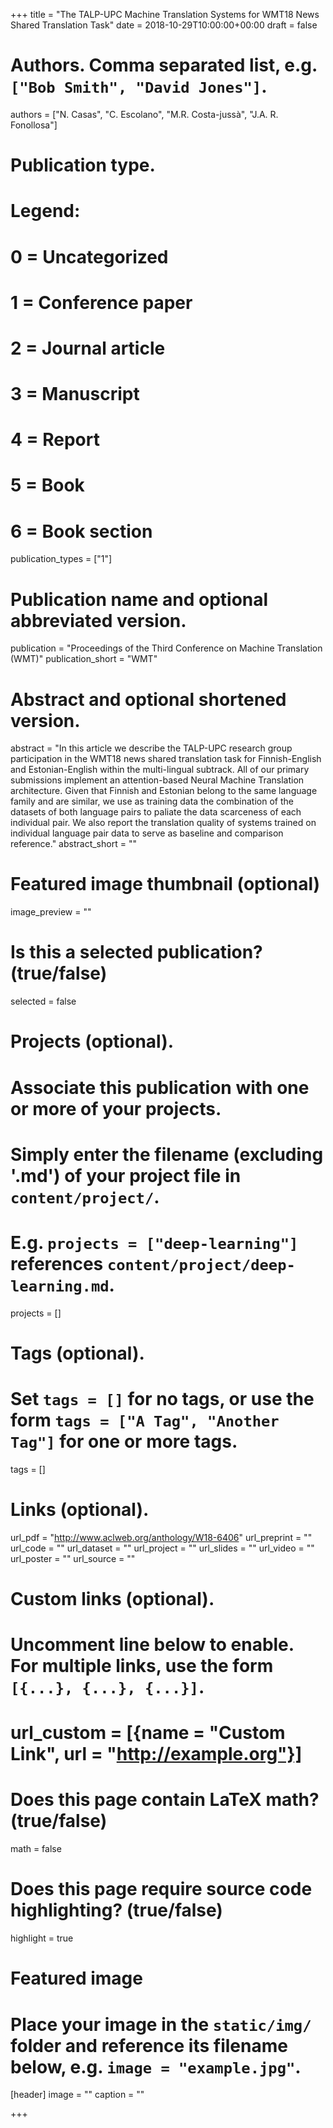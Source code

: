 +++
title = "The TALP-UPC Machine Translation Systems for WMT18 News Shared Translation Task"
date = 2018-10-29T10:00:00+00:00
draft = false

# Authors. Comma separated list, e.g. `["Bob Smith", "David Jones"]`.
authors = ["N. Casas", "C. Escolano", "M.R. Costa-jussà", "J.A. R. Fonollosa"]

# Publication type.
# Legend:
# 0 = Uncategorized
# 1 = Conference paper
# 2 = Journal article
# 3 = Manuscript
# 4 = Report
# 5 = Book
# 6 = Book section
publication_types = ["1"]

# Publication name and optional abbreviated version.
publication = "Proceedings of the Third Conference on Machine Translation (WMT)"
publication_short = "WMT"

# Abstract and optional shortened version.
abstract = "In this article we describe the TALP-UPC research group participation in the WMT18 news shared translation task for Finnish-English and Estonian-English within the multi-lingual subtrack.  All of our primary submissions implement an attention-based Neural Machine Translation architecture.  Given that Finnish and Estonian belong to the same language family and are similar, we use as training data the combination of the datasets of both language pairs to paliate the data scarceness of each individual pair.  We also report the translation quality of systems trained on individual language pair data to serve as baseline and comparison reference."
abstract_short = ""

# Featured image thumbnail (optional)
image_preview = ""

# Is this a selected publication? (true/false)
selected = false

# Projects (optional).
#   Associate this publication with one or more of your projects.
#   Simply enter the filename (excluding '.md') of your project file in `content/project/`.
#   E.g. `projects = ["deep-learning"]` references `content/project/deep-learning.md`.
projects = []

# Tags (optional).
#   Set `tags = []` for no tags, or use the form `tags = ["A Tag", "Another Tag"]` for one or more tags.
tags = []

# Links (optional).
url_pdf = "http://www.aclweb.org/anthology/W18-6406"
url_preprint = ""
url_code = ""
url_dataset = ""
url_project = ""
url_slides = ""
url_video = ""
url_poster = ""
url_source = ""

# Custom links (optional).
#   Uncomment line below to enable. For multiple links, use the form `[{...}, {...}, {...}]`.
# url_custom = [{name = "Custom Link", url = "http://example.org"}]

# Does this page contain LaTeX math? (true/false)
math = false

# Does this page require source code highlighting? (true/false)
highlight = true

# Featured image
# Place your image in the `static/img/` folder and reference its filename below, e.g. `image = "example.jpg"`.
[header]
image = ""
caption = ""

+++
